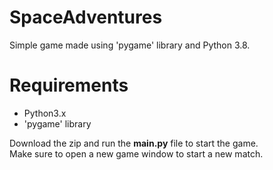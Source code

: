 # SpaceAdventures
Simple game made using 'pygame' library and Python 3.8.

# Requirements
- Python3.x
- 'pygame' library

Download the zip and run the **main.py** file to start the game.\
Make sure to open a new game window to start a new match.
